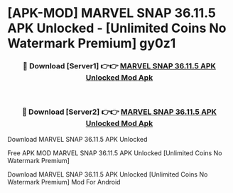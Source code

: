 # [APK-MOD] MARVEL SNAP 36.11.5 APK Unlocked - [Unlimited Coins No Watermark Premium] gy0z1



<div align="center">
<h3>🔴 Download [Server1] 👉👉 <a href="https://momento.my/?title=MARVEL_SNAP_36.11.5_APK_Unlocked">MARVEL SNAP 36.11.5 APK Unlocked Mod Apk</a></h3><br>

<h3>🔴 Download [Server2] 👉👉 <a href="https://momento.my/?title=MARVEL_SNAP_36.11.5_APK_Unlocked">MARVEL SNAP 36.11.5 APK Unlocked Mod Apk</a></h3>
</div>



Download MARVEL SNAP 36.11.5 APK Unlocked 

Free APK MOD MARVEL SNAP 36.11.5 APK Unlocked [Unlimited Coins No Watermark Premium]

Download MARVEL SNAP 36.11.5 APK Unlocked [Unlimited Coins No Watermark Premium] Mod For Android
